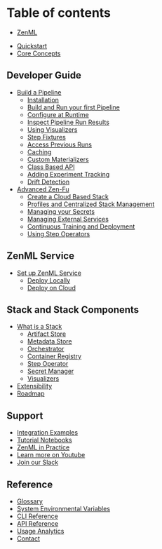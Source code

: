 # Table of contents

- [ZenML](index.md)
* [Quickstart](introduction/quickstart-guide.md)
* [Core Concepts](introduction/core-concepts.md)

## Developer Guide

* [Build a Pipeline]()
  * [Installation](guides/basics/installation.md)
  * [Build and Run your first Pipeline](guides/basics/step_pipeline_run.md)
  * [Configure at Runtime](guides/basics/pipeline-configuration.md)
  * [Inspect Pipeline Run Results](guides/basics/post-execution-workflow.md)
  * [Using Visualizers](guides/basics/visualizers.md)
  * [Step Fixtures](guides/basics/step-fixtures.md)
  * [Access Previous Runs](guides/basics/historic-runs.m)
  * [Caching](guides/basics/caching.md)
  * [Custom Materializers](guides/basics/custom-materializer.md)
  * [Class Based API](guides/basics/class_based_api.md)
  * [Adding Experiment Tracking]()
  * [Drift Detection]()
* [Advanced Zen-Fu](guides/Advanced_Zen_Fu)
  * [Create a Cloud Based Stack](guides/Advanced_Zen_Fu/guide-aws-gcp-azure.md)
  * [Profiles and Centralized Stack Management](guides/Advanced_Zen_Fu/profiles.md)
  * [Managing your Secrets](guides/Advanced_Zen_Fu/secrets.md)
  * [Managing External Services](guides/Advanced_Zen_Fu/services.md)
  * [Continuous Training and Deployment](guides/Advanced_Zen_Fu/continuous-training-and-deployment.md)
  * [Using Step Operators](guides/Advanced_Zen_Fu/step-operators.md)

## ZenML Service

* [Set up ZenML Service]()
  * [Deploy Locally]()
  * [Deploy on Cloud]()

## Stack and Stack Components

* [What is a Stack]()
  * [Artifact Store](stack_and_components/artifact_store.md)
  * [Metadata Store](stack_and_components/metadata_store.md)
  * [Orchestrator](stack_and_components/orchestrator.md)
  * [Container Registry](stack_and_components/container_registry.md)
  * [Step Operator](stack_and_components/step_operator.md)
  * [Secret Manager](stack_and_components/secret_manager.md)
  * [Visualizers](stack_and_components/visualizers.md)
* [Extensibility]()
* [Roadmap](stack_and_components/roadmap.md)

## Support

- [Integration Examples](https://github.com/zenml-io/zenml/tree/main/examples)
- [Tutorial Notebooks](https://github.com/zenml-io/zenbytes)
- [ZenML in Practice](https://github.com/zenml-io/zenfiles)
- [Learn more on Youtube](https://www.youtube.com/channel/UCi79n61eV2sVyYxJOqk_bMw)
- [Join our Slack](https://zenml.io/slack-invite/)

## Reference

- [Glossary](reference/glossary.md)
- [System Environmental Variables](reference/system-env.md)
- [CLI Reference](https://apidocs.zenml.io/latest/cli/)
- [API Reference](https://apidocs.zenml.io/latest/)
- [Usage Analytics](reference/usage-analytics.md)
- [Contact](reference/contact.md)